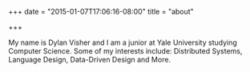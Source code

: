 +++
date = "2015-01-07T17:06:16-08:00"
title = "about"

+++

My name is Dylan Visher and I am a junior at Yale University studying Computer
Science. Some of my interests include: Distributed Systems, Language Design,
Data-Driven Design and More.
